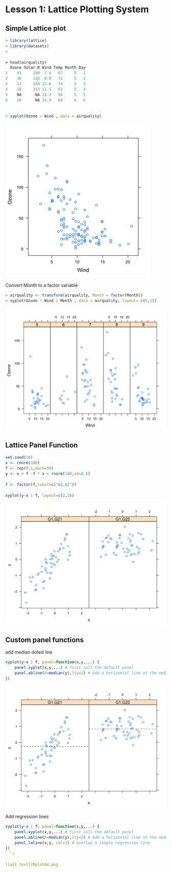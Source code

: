 Lesson 1: Lattice Plotting System
=====


Simple Lattice plot
---
```r
> library(lattice)
> library(datasets)
> 

> head(airquality)
  Ozone Solar.R Wind Temp Month Day
1    41     190  7.4   67     5   1
2    36     118  8.0   72     5   2
3    12     149 12.6   74     5   3
4    18     313 11.5   62     5   4
5    NA      NA 14.3   56     5   5
6    28      NA 14.9   66     5   6


> xyplot(Ozone ~ Wind , data = airquality)
```

![alt text](Rplot.png)

Convert Month to a factor variable
```r
> airquality <- transform(airquality, Month = factor(Month))
> xyplot(Ozone ~ Wind | Month , data = airquality, layout= c(5,1))
```
![alt text](Rplot01.png)


Lattice Panel Function
---

```r
set.seed(10)
x <- rnorm(100)
f <- rep(0:1,each=50)
y <- x + f -f * x + rnorm(100,sd=0.5)

f <- factor(f,label=c("G1,G2"))

xyplot(y~x | f, layout=c(2,1))
```

![alt text](Rplot02.png)

Custom panel functions
---

add median doted line

```r
xyplot(y~x | f, panel=function(x,y,...) {
    panel.xyplot(x,y,...) # first call the default panel
    panel.abline(h=median(y),lty=2) # Add a horizontal line at the median
})
```

![alt text](Rplot03.png)

Add regression lines
```r
xyplot(y~x | f, panel=function(x,y,...) {
    panel.xyplot(x,y,...) # first call the default panel
    panel.abline(h=median(y),lty=2) # Add a horizontal line at the median
    panel.lmline(x,y, col=2) # overlay a simple regression line
})
```r

![alt text](Rplot04.png


